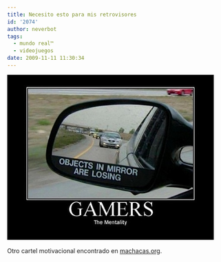 ```yaml
---
title: Necesito esto para mis retrovisores
id: '2074'
author: neverbot
tags:
  - mundo real™
  - videojuegos
date: 2009-11-11 11:30:34
---
```


![200911111129.jpg](./necesito-esto-para-mis-retrovisores/200911111129.jpg)

Otro cartel motivacional encontrado en [machacas.org](http://www.machacas.org/carteles-motivacionales-vol-21).
